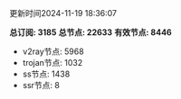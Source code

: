 更新时间2024-11-19 18:36:07

**总订阅: 3185**
**总节点: 22633**
**有效节点: 8446**
- v2ray节点: 5968
- trojan节点: 1032
- ss节点: 1438
- ssr节点: 8
